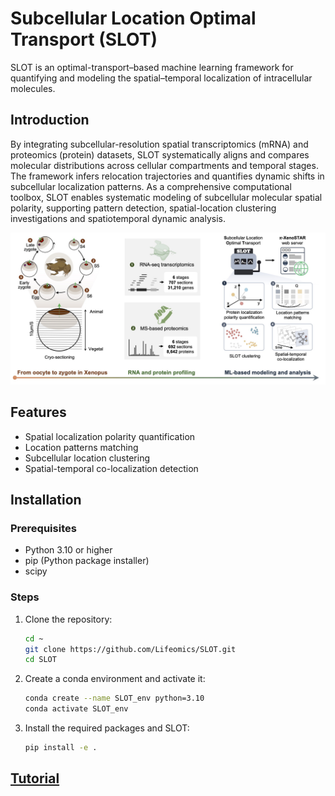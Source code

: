 # Subcellular Location Optimal Transport (SLOT)
SLOT is an optimal-transport–based machine learning framework for quantifying and modeling the spatial–temporal localization of intracellular molecules.

## Introduction
By integrating subcellular-resolution spatial transcriptomics (mRNA) and proteomics (protein) datasets, SLOT systematically aligns and compares molecular distributions across cellular compartments and temporal stages. The framework infers relocation trajectories and quantifies dynamic shifts in subcellular localization patterns. As a comprehensive computational toolbox, SLOT enables systematic modeling of subcellular molecular spatial polarity, supporting pattern detection, spatial-location clustering investigations and spatiotemporal dynamic analysis. 

![SLOT Framework Overview](resource/home.jpg)

## Features

- Spatial localization polarity quantification
- Location patterns matching
- Subcellular location clustering
- Spatial-temporal co-localization detection

## Installation
### Prerequisites

- Python 3.10 or higher
- pip (Python package installer)
- scipy

### Steps

1. Clone the repository:
    ```bash
    cd ~
    git clone https://github.com/Lifeomics/SLOT.git
    cd SLOT
    ```

2. Create a conda environment and activate it:
    ```bash
    conda create --name SLOT_env python=3.10
    conda activate SLOT_env
    ```
3. Install the required packages and SLOT: 

    ```bash
    pip install -e . 
    ```
## [Tutorial](/tutorial)

